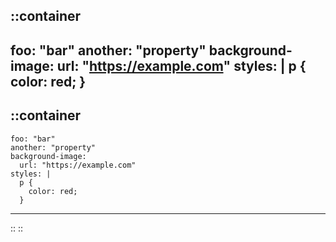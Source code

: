 ::container
---
  foo: "bar"
  another: "property"
  background-image:
    url: "https://example.com"
  styles: |
    p {
      color: red;
    }
---
::container
---
    foo: "bar"
    another: "property"
    background-image:
      url: "https://example.com"
    styles: |
      p {
        color: red;
      }
---
::
::
